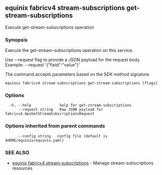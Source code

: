 ## equinix fabricv4 stream-subscriptions get-stream-subscriptions

Execute get-stream-subscriptions operation

### Synopsis

Execute the get-stream-subscriptions operation on this service.

Use --request flag to provide a JSON payload for the request body.
Example: --request '{"field":"value"}'

The command accepts parameters based on the SDK method signature.

```
equinix fabricv4 stream-subscriptions get-stream-subscriptions [flags]
```

### Options

```
  -h, --help             help for get-stream-subscriptions
      --request string   Raw JSON payload for fabricv4.ApiGetStreamSubscriptionsRequest
```

### Options inherited from parent commands

```
      --config string   config file (default is $HOME/equinix/equinix.yaml)
```

### SEE ALSO

* [equinix fabricv4 stream-subscriptions](equinix_fabricv4_stream-subscriptions.md)	 - Manage stream-subscriptions resources

